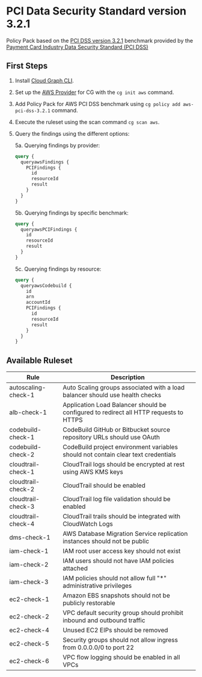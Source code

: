 # PCI Data Security Standard version 3.2.1

Policy Pack based on the [PCI DSS version 3.2.1](https://www.pcisecuritystandards.org/documents/PCI_DSS-QRG-v3_2_1.pdf) benchmark provided by the [Payment Card Industry Data Security Standard (PCI DSS)](https://www.pcisecuritystandards.org/)

## First Steps

1. Install [Cloud Graph CLI](https://docs.cloudgraph.dev/quick-start).
2. Set up the [AWS Provider](https://www.npmjs.com/package/@cloudgraph/cg-provider-aws) for CG with the `cg init aws` command.
3. Add Policy Pack for AWS PCI DSS benchmark using `cg policy add aws-pci-dss-3.2.1` command.
4. Execute the ruleset using the scan command `cg scan aws`.
5. Query the findings using the different options:

   5a. Querying findings by provider:

   ```graphql
   query {
     queryawsFindings {
       PCIFindings {
         id
         resourceId
         result
       }
     }
   }
   ```

   5b. Querying findings by specific benchmark:

   ```graphql
   query {
     queryawsPCIFindings {
       id
       resourceId
       result
     }
   }
   ```

   5c. Querying findings by resource:

   ```graphql
   query {
     queryawsCodebuild {
       id
       arn
       accountId
       PCIFindings {
         id
         resourceId
         result
       }
     }
   }
   ```

## Available Ruleset

| Rule                | Description                                                                           |
| ------------------- | ------------------------------------------------------------------------------------- |
| autoscaling-check-1 | Auto Scaling groups associated with a load balancer should use health checks          |
| alb-check-1         | Application Load Balancer should be configured to redirect all HTTP requests to HTTPS |
| codebuild-check-1   | CodeBuild GitHub or Bitbucket source repository URLs should use OAuth                 |
| codebuild-check-2   | CodeBuild project environment variables should not contain clear text credentials     |
| cloudtrail-check-1  | CloudTrail logs should be encrypted at rest using AWS KMS keys                        |
| cloudtrail-check-2  | CloudTrail should be enabled                                                          |
| cloudtrail-check-3  | CloudTrail log file validation should be enabled                                      |
| cloudtrail-check-4  | CloudTrail trails should be integrated with CloudWatch Logs                           |
| dms-check-1         | AWS Database Migration Service replication instances should not be public             |
| iam-check-1         | IAM root user access key should not exist                                             |
| iam-check-2         | IAM users should not have IAM policies attached                                       |
| iam-check-3         | IAM policies should not allow full "\*" administrative privileges                     |
| ec2-check-1         | Amazon EBS snapshots should not be publicly restorable                                |
| ec2-check-2         | VPC default security group should prohibit inbound and outbound traffic               |
| ec2-check-4         | Unused EC2 EIPs should be removed                                                     |
| ec2-check-5         | Security groups should not allow ingress from 0.0.0.0/0 to port 22                    |
| ec2-check-6         | VPC flow logging should be enabled in all VPCs                                        |
